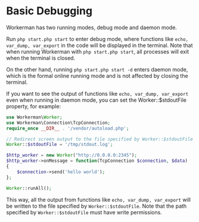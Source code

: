 # Basic Debugging

Workerman has two running modes, debug mode and daemon mode.

Run ```php start.php start``` to enter debug mode, where functions like ```echo, var_dump, var_export``` in the code will be displayed in the terminal. Note that when running Workerman with ```php start.php start```, all processes will exit when the terminal is closed.

On the other hand, running ```php start.php start -d``` enters daemon mode, which is the formal online running mode and is not affected by closing the terminal.

If you want to see the output of functions like ```echo, var_dump, var_export``` even when running in daemon mode, you can set the Worker::$stdoutFile property, for example:

```php
use Workerman\Worker;
use Workerman\Connection\TcpConnection;
require_once __DIR__ . '/vendor/autoload.php';

// Redirect screen output to the file specified by Worker::$stdoutFile
Worker::$stdoutFile = '/tmp/stdout.log';

$http_worker = new Worker("http://0.0.0.0:2345");
$http_worker->onMessage = function(TcpConnection $connection, $data)
{
    $connection->send('hello world');
};

Worker::runAll();
```

This way, all the output from functions like ```echo, var_dump, var_export``` will be written to the file specified by ```Worker::$stdoutFile```. Note that the path specified by ```Worker::$stdoutFile``` must have write permissions.
